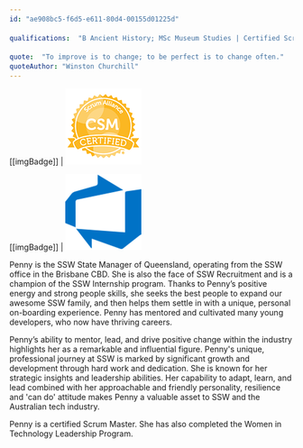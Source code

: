 ```yaml
---
id: "ae908bc5-f6d5-e611-80d4-00155d01225d"

qualifications:  "B Ancient History; MSc Museum Studies | Certified Scrum Master"

quote:  "To improve is to change; to be perfect is to change often."
quoteAuthor: "Winston Churchill"
---
```

[[imgBadge]]
| ![Certified Scrum Master](../badges/Certification-scrumalliance-master.png)

[[imgBadge]]
| ![devops](../badges/Business-microsoft-azure-devops.png)

Penny is the SSW State Manager of Queensland, operating from the SSW office in the Brisbane CBD. She is also the face of SSW Recruitment and is a champion of the SSW Internship program. Thanks to Penny’s positive energy and strong people skills, she seeks the best people to expand our awesome SSW family, and then helps them settle in with a unique, personal on-boarding experience. Penny has mentored and cultivated many young developers, who now have thriving careers. 

Penny’s ability to mentor, lead, and drive positive change within the industry highlights her as a remarkable and influential figure. Penny's unique, professional journey at SSW is marked by significant growth and development through hard work and dedication. She is known for her strategic insights and leadership abilities. Her capability to adapt, learn, and lead combined with her approachable and friendly personality, resilience and 'can do' attitude makes Penny a valuable asset to SSW and the Australian tech industry.

Penny is a certified Scrum Master. She has also completed the Women in Technology Leadership Program. 
